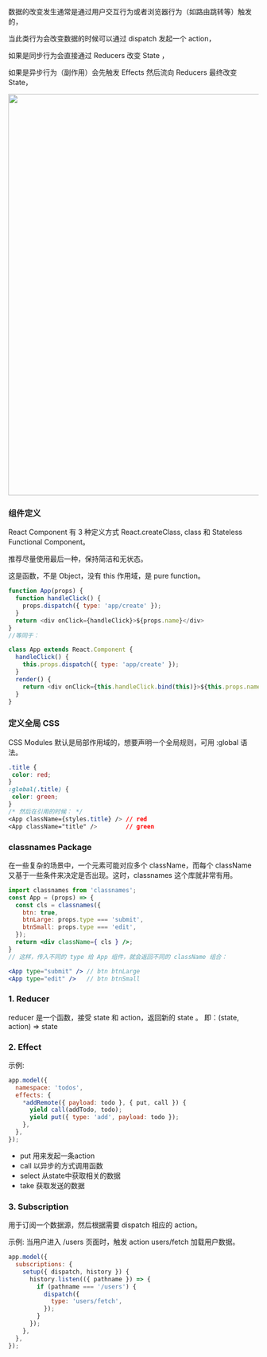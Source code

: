 

数据的改变发生通常是通过用户交互行为或者浏览器行为（如路由跳转等）触发的，

当此类行为会改变数据的时候可以通过 dispatch 发起一个 action，

如果是同步行为会直接通过 Reducers 改变 State ，

如果是异步行为（副作用）会先触发 Effects 然后流向 Reducers 最终改变 State，
 
<img src="https://zos.alipayobjects.com/rmsportal/PPrerEAKbIoDZYr.png" width="807" />


### 组件定义

React Component 有 3 种定义方式 
React.createClass, class 和 Stateless Functional Component。

推荐尽量使用最后一种，保持简洁和无状态。

这是函数，不是 Object，没有 this 作用域，是 pure function。
```js
function App(props) {
  function handleClick() {
    props.dispatch({ type: 'app/create' });
  }
  return <div onClick={handleClick}>${props.name}</div>
}
//等同于：

class App extends React.Component {
  handleClick() {
    this.props.dispatch({ type: 'app/create' });
  }
  render() {
    return <div onClick={this.handleClick.bind(this)}>${this.props.name}</div>
  }
}
```




### 定义全局 CSS
CSS Modules 默认是局部作用域的，想要声明一个全局规则，可用 :global 语法。
 
 ```css
.title {
  color: red;
}
:global(.title) {
  color: green;
}
/* 然后在引用的时候： */
<App className={styles.title} /> // red
<App className="title" />        // green
```


### classnames Package
在一些复杂的场景中，一个元素可能对应多个 className，而每个 className 又基于一些条件来决定是否出现。这时，classnames 这个库就非常有用。

```jsx
import classnames from 'classnames';
const App = (props) => {
  const cls = classnames({
    btn: true,
    btnLarge: props.type === 'submit',
    btnSmall: props.type === 'edit',
  });
  return <div className={ cls } />;
}
// 这样，传入不同的 type 给 App 组件，就会返回不同的 className 组合：

<App type="submit" /> // btn btnLarge
<App type="edit" />   // btn btnSmall
```


### 1. Reducer 
reducer 是一个函数，接受 state 和 action，返回新的 state 。
即：(state, action) => state

### 2. Effect

示例:
```jsx
app.model({
  namespace: 'todos',
  effects: {
    *addRemote({ payload: todo }, { put, call }) {
      yield call(addTodo, todo);
      yield put({ type: 'add', payload: todo });
    },
  },
});
```

- put  用来发起一条action
- call 以异步的方式调用函数
- select 从state中获取相关的数据
- take 获取发送的数据

### 3. Subscription
用于订阅一个数据源，然后根据需要 dispatch 相应的 action。

示例: 当用户进入 /users 页面时，触发 action users/fetch 加载用户数据。
```jsx
app.model({
  subscriptions: {
    setup({ dispatch, history }) {
      history.listen(({ pathname }) => {
        if (pathname === '/users') {
          dispatch({
            type: 'users/fetch',
          });
        }
      });
    },
  },
});

```